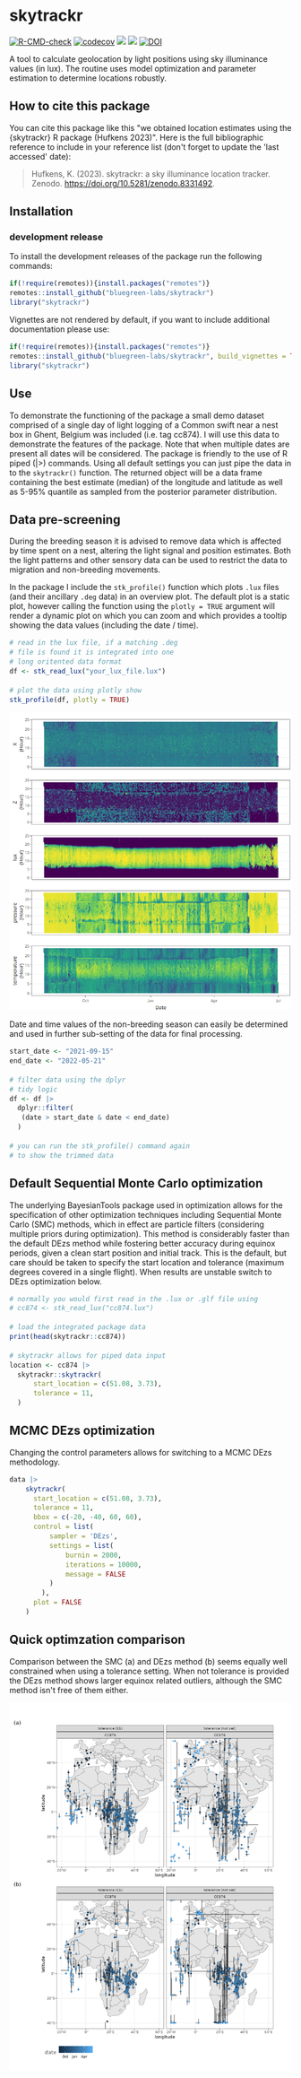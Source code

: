# skytrackr

[![R-CMD-check](https://github.com/bluegreen-labs/skytrackr/workflows/R-CMD-check/badge.svg)](https://github.com/bluegreen-labs/skytrackr/actions)
[![codecov](https://codecov.io/gh/bluegreen-labs/skytrackr/branch/main/graph/badge.svg)](https://app.codecov.io/gh/bluegreen-labs/skytrackr)
![](https://cranlogs.r-pkg.org/badges/grand-total/skytrackr) 
![](https://www.r-pkg.org/badges/version/skytrackr)
[![DOI](https://zenodo.org/badge/DOI/10.5281/zenodo.8331492.svg)](https://doi.org/10.5281/zenodo.8331492)

A tool to calculate geolocation by light positions using sky illuminance values (in lux). The
 routine uses model optimization and parameter estimation to determine locations robustly.

## How to cite this package

You can cite this package like this "we obtained location estimates using the 
{skytrackr} R package (Hufkens 2023)". Here is the full
bibliographic reference to include in your reference list (don't forget
to update the 'last accessed' date):

> Hufkens, K. (2023). skytrackr: a sky illuminance location tracker. Zenodo. <https://doi.org/10.5281/zenodo.8331492>.

## Installation

### development release

To install the development releases of the package run the following
commands:

``` r
if(!require(remotes)){install.packages("remotes")}
remotes::install_github("bluegreen-labs/skytrackr")
library("skytrackr")
```

Vignettes are not rendered by default, if you want to include additional
documentation please use:

``` r
if(!require(remotes)){install.packages("remotes")}
remotes::install_github("bluegreen-labs/skytrackr", build_vignettes = TRUE)
library("skytrackr")
```

## Use

To demonstrate the functioning of the package a small demo dataset comprised of a single day of light logging of a Common swift near a nest box in Ghent, Belgium was included (i.e. tag cc874). I will use this data to demonstrate the features of the package. Note that when multiple dates are present all dates will be considered. The package is friendly to the use of R piped (|>) commands. Using all default settings you can just pipe the data in to the `skytrackr()` function. The returned object will be a data frame containing the best estimate (median) of the longitude and latitude as well as 5-95% quantile as sampled from the posterior parameter distribution.

## Data pre-screening

During the breeding season it is advised to remove data which is affected by time spent on a nest, altering the light signal and position estimates. Both the light patterns and other sensory data can be used to restrict the data to migration and non-breeding movements.

In the package I include the `stk_profile()` function which plots `.lux` files (and their ancillary `.deg` data) in an overview plot. The default plot is a static plot, however calling the function using the `plotly = TRUE` argument will render a dynamic plot on which you can zoom and which provides a tooltip showing the data values (including the date / time).

```r
# read in the lux file, if a matching .deg
# file is found it is integrated into one
# long oritented data format
df <- stk_read_lux("your_lux_file.lux")

# plot the data using plotly show
stk_profile(df, plotly = TRUE)
```

![](https://raw.githubusercontent.com/bluegreen-labs/skytrackr/main/profile_plot.png)


Date and time values of the non-breeding season can easily be determined and used in further sub-setting of the data for final processing.

```r
start_date <- "2021-09-15"
end_date <- "2022-05-21"

# filter data using the dplyr
# tidy logic
df <- df |>
  dplyr::filter(
   (date > start_date & date < end_date)
  )

# you can run the stk_profile() command again
# to show the trimmed data
```

## Default Sequential Monte Carlo optimization

The underlying BayesianTools package used in optimization allows for the specification of other optimization techniques including Sequential Monte Carlo (SMC) methods, which in effect are particle filters (considering multiple priors during optimization). This method is considerably faster than the default DEzs method while fostering better accuracy during equinox periods, given a clean start position and initial track. This is the default, but care should be taken to specify the start location and tolerance (maximum degrees covered in a single flight). When results are unstable switch to DEzs optimization below.

```r
# normally you would first read in the .lux or .glf file using
# cc874 <- stk_read_lux("cc874.lux")

# load the integrated package data
print(head(skytrackr::cc874))

# skytrackr allows for piped data input
location <- cc874 |>
  skytrackr::skytrackr(
      start_location = c(51.08, 3.73),
      tolerance = 11,
  )
```

## MCMC DEzs optimization

Changing the control parameters allows for switching to a MCMC DEzs methodology.

```r
data |>
    skytrackr(
      start_location = c(51.08, 3.73),
      tolerance = 11,
      bbox = c(-20, -40, 60, 60),
      control = list(
          sampler = 'DEzs',
          settings = list(
              burnin = 2000,
              iterations = 10000,
              message = FALSE
          )
        ),
      plot = FALSE
    )
```

## Quick optimzation comparison

Comparison between the SMC (a) and DEzs method (b) seems equally well constrained when using a tolerance setting. When not tolerance is provided the DEzs method shows larger equinox related outliers, although the SMC method isn't free of them either.

![](https://raw.githubusercontent.com/bluegreen-labs/skytrackr/main/smc_dezs_comparison.png)

